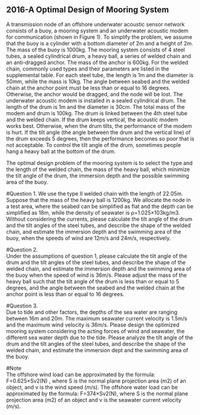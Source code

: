 ## 2016-A  Optimal Design of Mooring System

A transmission node of an offshore underwater acoustic sensor network consists of a buoy, a mooring system and an underwater acoustic modem for communication (shown in Figure 1). To simplify the problem, we assume that the buoy is a cylinder with a bottom diameter of 2m and a height of 2m. The mass of the buoy is 1000kg. The mooring system consists of 4 steel tubes, a sealed cylindrical drum, a heavy ball, a series of welded chain and an anti-dragged anchor. The mass of the anchor is 600kg. For the welded chain, commonly used types and their parameters are listed in the supplemental table. For each steel tube, the length is 1m and the diameter is 50mm, while the mass is 10kg. The angle between seabed and the welded chain at the anchor point must be less than or equal to 16 degrees. Otherwise, the anchor would be dragged, and the node will be lost. The underwater acoustic modem is installed in a sealed cylindrical drum. The length of the drum is 1m and the diameter is 30cm. The total mass of the modem and drum is 100kg. The drum is linked between the 4th steel tube and the welded chain. If the drum keeps vertical, the acoustic modem works best. Otherwise, when the drum tilts, the performance of the modem is hurt. If the tilt angle (the angle between the drum and the vertical line) of the drum exceeds 5 degrees, then the performance becomes so poor that is not acceptable. To control the tilt angle of the drum, sometimes people hang a heavy ball at the bottom of the drum.

The optimal design problem of the mooring system is to select the type and the length of the welded chain, the mass of the heavy ball, which minimize the tilt angle of the drum, the immersion depth and the possible swimming area of the buoy. 

#Question 1.
We use the type II welded chain with the length of 22.05m. Suppose that the mass of the heavy ball is 1200kg. We allocate the node in a test area, where the seabed can be simplified as flat and the depth can be simplified as 18m, while the density of seawater is ρ=1.025×103kg/m3. Without considering the currents, please calculate the tilt angle of the drum and the tilt angles of the steel tubes, and describe the shape of the welded chain, and estimate the immersion depth and the swimming area of the buoy, when the speeds of wind are 12m/s and 24m/s, respectively.

#Question 2.  
Under the assumptions of question 1, please calculate the tilt angle of the drum and the tilt angles of the steel tubes, and describe the shape of the welded chain, and estimate the immersion depth and the swimming area of the buoy when the speed of wind is 36m/s. Please adjust the mass of the heavy ball such that the tilt angle of the drum is less than or equal to 5 degrees, and the angle between the seabed and the welded chain at the anchor point is less than or equal to 16 degrees.

#Question 3.  
Due to tide and other factors, the depths of the sea water are ranging between 16m and 20m. The maximum seawater current velocity is 1.5m/s and the maximum wind velocity is 36m/s. Please design the optimized mooring system considering the acting forces of wind and seawater, the different sea water depth due to the tide. Please analyze the tilt angle of the drum and the tilt angles of the steel tubes, and describe the shape of the welded chain, and estimate the immersion dept and the swimming area of the buoy. 

#Note   
The offshore wind load can be approximated by the formula: F=0.625×Sv2(N) , where S is the normal plane projection area (m2) of an object, and v is the wind speed (m/s). The offshore water load can be approximated by the formula: F=374×Sv2(N), where S is the normal plane projection area (m2) of an object and v is the seawater current velocity (m/s).
